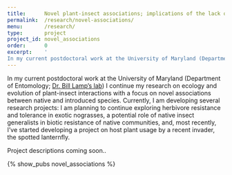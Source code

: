 ```yaml
---
title:      Novel plant-insect associations; implications of the lack of coevolution
permalink:  /research/novel-associations/
menu:       /research/
type:       project
project_id: novel_associations
order:      0
excerpt:    '
In my current postdoctoral work at the University of Maryland (Department of Entomology; Dr. Bill Lamp’s lab) I continue my research on ecology and evolution of plant-insect interactions with a focus on novel associations between native and introduced species.' 
---
```


In my current postdoctoral work at the University of Maryland (Department of Entomology; [Dr. Bill Lamp’s lab](http://www.clfs.umd.edu/entm/lamp/index.html)) I continue my research on ecology and evolution of plant-insect interactions with a focus on novel associations between native and introduced species. Currently, I am developing several research projects: I am planning to continue exploring herbivore resistance and tolerance in exotic nograsses, a potential role of native insect generalists in biotic resistance of native communities, and, most recently, I’ve started developing a project on host plant usage by a recent invader, the spotted lanternfly.

Project descriptions coming soon..

<div class="ic4f-pubs-project">
{% show_pubs novel_associations %}
</div>
